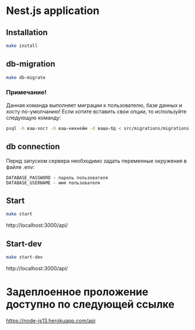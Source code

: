 # Nest.js application

## Installation
```bash
make install
```
## db-migration
```bash
make db-migrate
```
### Примечание!
Данная команда выполняет миграции к пользователю, базе данных и хосту по-умолчанию!
Если хотите вставить свои опции, то используйте следующую команду:
```bash
psql -h ваш-хост -U ваш-никнейм -d ваша-бд < src/migrations/migrations.sql
```
## db connection
Перед запуском сервера необходимо задать переменные окружения в файле .env:
```env
DATABASE_PASSWORD - пароль пользователя
DATABASE_USERNAME - имя пользователя
```
## Start
```bash
make start
```
http://localhost:3000/api/

## Start-dev

```bash
make start-dev
```
http://localhost:3000/api/

# Задеплоенное проложение доступно по следующей ссылке

https://node-js13.herokuapp.com/api